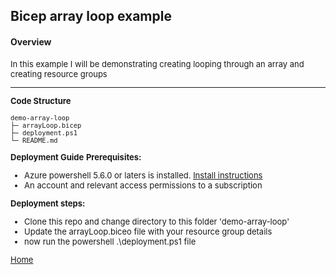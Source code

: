 ## **Bicep array loop example**
#### Overview
 <font size="2">
In this example I will be demonstrating creating looping through an array and creating resource groups

- - - -

**Code Structure**
```
demo-array-loop
├─ arrayLoop.bicep
├─ deployment.ps1
└─ README.md
```
**Deployment Guide**
**Prerequisites:**

- Azure powershell 5.6.0 or laters is installed. [Install instructions](https://docs.microsoft.com/en-us/powershell/azure/install-az-ps)
- An account and relevant access permissions to a subscription

**Deployment steps:**

- Clone this repo and change directory to this folder 'demo-array-loop'
- Update the arrayLoop.biceo file with your resource group details
- now run the powershell .\deployment.ps1 file

[Home](../README.md)